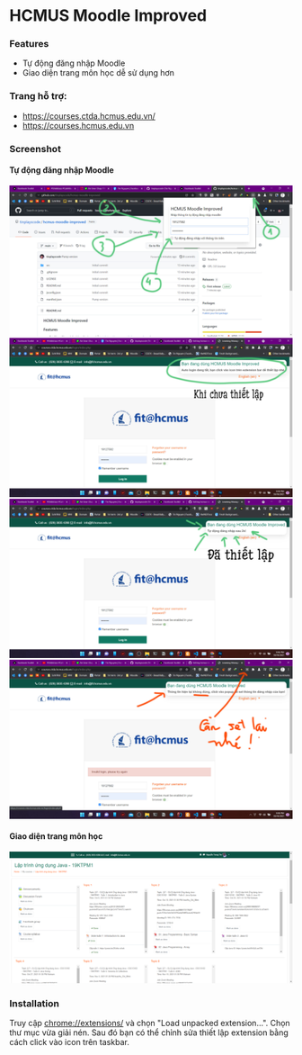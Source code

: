 # HCMUS Moodle Improved

### Features

- Tự động đăng nhập Moodle 
- Giao diện trang môn học dễ sử dụng hơn


### Trang hỗ trợ: 
  - https://courses.ctda.hcmus.edu.vn/
  - https://courses.hcmus.edu.vn

### Screenshot
#### Tự động đăng nhập Moodle
![popup image](/images/popup.jpg)
![not-set](/images/not-set.jpg)
![login-set](/images/set.jpg)
![wrong-login](/images/wrong-login.jpg)

#### Giao diện trang môn học
![course](/images/course.png)

### Installation

Truy cập [chrome://extensions/](chrome://extensions/) và chọn "Load unpacked extension...".  Chọn thư mục vừa giải nén. 
Sau đó bạn có thể chỉnh sửa thiết lập extension bằng cách click vào icon trên taskbar.
